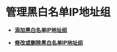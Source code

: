 # 管理黑白名单IP地址组<a name="waf_01_0356"></a>

-   **[添加黑白名单IP地址组](添加黑白名单IP地址组.md)**  

-   **[修改或删除黑白名单IP地址组](修改或删除黑白名单IP地址组.md)**  

